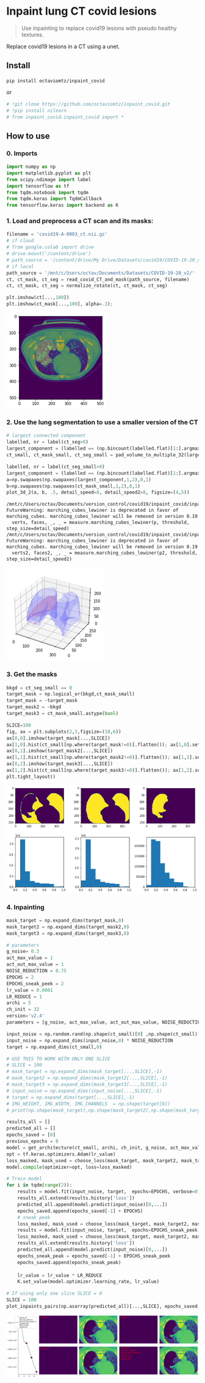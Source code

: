 # Inpaint lung CT covid lesions
> Use inpainting to replace covid19 lesions with pseudo healthy textures.


Replace covid19 lesions in a CT using a unet.

## Install

`pip install octaviomtz/inpaint_covid`

or

```python
# !git clone https://github.com/octaviomtz/inpaint_covid.git
# !pip install nilearn
# from inpaint_covid.inpaint_covid import *
```

## How to use

### 0. Imports

```python
import numpy as np
import matplotlib.pyplot as plt
from scipy.ndimage import label
import tensorflow as tf
from tqdm.notebook import tqdm
from tqdm.keras import TqdmCallback
from tensorflow.keras import backend as K
```

### 1. Load and preprocess a CT scan and its masks:

```python
filename = 'covid19-A-0003_ct.nii.gz'
# if cloud
# from google.colab import drive
# drive.mount('/content/drive')
# path_source = '/content/drive/My Drive/Datasets/covid19/COVID-19-20_v2/'
# if local
path_source = '/mnt/c/Users/octav/Documents/Datasets/COVID-19-20_v2/'
ct, ct_mask, ct_seg = read_covid_CT_and_mask(path_source, filename)
ct, ct_mask, ct_seg = normalize_rotate(ct, ct_mask, ct_seg)
```

```python
plt.imshow(ct[...,100])
plt.imshow(ct_mask[...,100], alpha=.3);
```


![png](docs/images/output_10_0.png)


### 2. Use the lung segmentation to use a smaller version of the CT

```python
# largest connected component
labelled, nr = label(ct_seg>0)
largest_component = (labelled == (np.bincount(labelled.flat)[1:].argmax() + 1))
ct_small, ct_mask_small, ct_seg_small = pad_volume_to_multiple_32(largest_component, ct, ct_mask, ct_seg)
```

```python
labelled, nr = label(ct_seg_small>0)
largest_component = (labelled == (np.bincount(labelled.flat)[1:].argmax() + 1))
a=np.swapaxes(np.swapaxes(largest_component,1,2),0,1)
b=np.swapaxes(np.swapaxes(ct_mask_small,1,2),0,1)
plot_3d_2(a, b, .5, detail_speed=8, detail_speed2=8, figsize=(4,5))
```

    /mnt/c/Users/octav/Documents/version_control/covid19/inpaint_covid/inpaint_covid/core.py:56: FutureWarning: marching_cubes_lewiner is deprecated in favor of marching_cubes. marching_cubes_lewiner will be removed in version 0.19
      verts, faces, _, _ = measure.marching_cubes_lewiner(p, threshold, step_size=detail_speed)
    /mnt/c/Users/octav/Documents/version_control/covid19/inpaint_covid/inpaint_covid/core.py:57: FutureWarning: marching_cubes_lewiner is deprecated in favor of marching_cubes. marching_cubes_lewiner will be removed in version 0.19
      verts2, faces2, _, _ = measure.marching_cubes_lewiner(p2, threshold, step_size=detail_speed2)



![png](docs/images/output_13_1.png)


### 3. Get the masks

```python
bkgd = ct_seg_small == 0
target_mask = np.logical_or(bkgd,ct_mask_small)
target_mask = ~target_mask
target_mask2 = ~bkgd
target_mask3 = ct_mask_small.astype(bool)
```

```python
SLICE=100
fig, ax = plt.subplots(2,3,figsize=(10,6))
ax[0,0].imshow(target_mask[...,SLICE])
ax[1,0].hist(ct_small[np.where(target_mask!=0)].flatten()); ax[1,0].set_xlim([0,1]);
ax[0,1].imshow(target_mask2[...,SLICE])
ax[1,1].hist(ct_small[np.where(target_mask2!=0)].flatten()); ax[1,1].set_xlim([0,1]);
ax[0,2].imshow(target_mask3[...,SLICE])
ax[1,2].hist(ct_small[np.where(target_mask3!=0)].flatten()); ax[1,2].set_xlim([0,1]);
plt.tight_layout()
```


![png](docs/images/output_16_0.png)


### 4. Inpainting

```python
mask_target = np.expand_dims(target_mask,0) 
mask_target2 = np.expand_dims(target_mask2,0)
mask_target3 = np.expand_dims(target_mask3,0)
```

```python
# parameters
g_noise= 0.3
act_max_value = 1
act_out_max_value = 1
NOISE_REDUCTION = 0.75
EPOCHS = 2
EPOCHS_sneak_peek = 2
lr_value = 0.0001
LR_REDUCE = 1
archi = 5
ch_init = 32
version='v2.4'
parameters = [g_noise, act_max_value, act_out_max_value, NOISE_REDUCTION, EPOCHS, EPOCHS_sneak_peek, lr_value, LR_REDUCE, archi, ch_init, version]
```

```python
input_noise = np.random.rand(np.shape(ct_small)[0] ,np.shape(ct_small)[1], np.shape(ct_small)[2])
input_noise = np.expand_dims(input_noise,0) * NOISE_REDUCTION
target = np.expand_dims(ct_small,0)
```

```python
# USE THIS TO WORK WITH ONLY ONE SLICE
# SLICE = 100
# mask_target = np.expand_dims(mask_target[...,SLICE],-1)
# mask_target2 = np.expand_dims(mask_target2[...,SLICE],-1)
# mask_target3 = np.expand_dims(mask_target3[...,SLICE],-1)
# input_noise = np.expand_dims(input_noise[...,SLICE],-1)
# target = np.expand_dims(target[...,SLICE],-1)
# IMG_HEIGHT, IMG_WIDTH, IMG_CHANNELS  = np.shape(target[0])
# print(np.shape(mask_target),np.shape(mask_target2),np.shape(mask_target3),np.shape(input_noise), np.shape(target))
```

```python
results_all = []
predicted_all = []
epochs_saved = [0]
previous_epochs = 0
model = get_architecture(ct_small, archi, ch_init, g_noise, act_max_value, act_out_max_value)
opt = tf.keras.optimizers.Adam(lr_value) 
loss_masked, mask_used = choose_loss(mask_target, mask_target2, mask_target3, LOSS_USED=0)
model.compile(optimizer=opt, loss=loss_masked)
```

```python
# Train model
for i in tqdm(range(2)):
    results = model.fit(input_noise, target,  epochs=EPOCHS, verbose=0, callbacks=[TqdmCallback(verbose=0)]);
    results_all.extend(results.history['loss'])
    predicted_all.append(model.predict(input_noise)[0,...])
    epochs_saved.append(epochs_saved[-1] + EPOCHS)
    # sneak peek
    loss_masked, mask_used = choose_loss(mask_target, mask_target2, mask_target3, LOSS_USED=2)
    results = model.fit(input_noise, target,  epochs=EPOCHS_sneak_peek, verbose=0, callbacks=[TqdmCallback(verbose=0)]);
    loss_masked, mask_used = choose_loss(mask_target, mask_target2, mask_target3, LOSS_USED=0)
    results_all.extend(results.history['loss'])
    predicted_all.append(model.predict(input_noise)[0,...])
    epochs_sneak_peak = epochs_saved[-1] + EPOCHS_sneak_peek
    epochs_saved.append(epochs_sneak_peak)

    lr_value = lr_value * LR_REDUCE
    K.set_value(model.optimizer.learning_rate, lr_value)
```

    
    
    
    
    


```python
# If using only one slice SLICE = 0
SLICE = 100
plot_inpaints_pairs(np.asarray(predicted_all)[...,SLICE], epochs_saved, target[0,...,SLICE], mask_used, mask_target3[0,...,SLICE], results_all, parameters, blend='blend', slice_mask=SLICE, path_dest=path_dest, save=True)
```


![png](docs/images/output_24_0.png)

